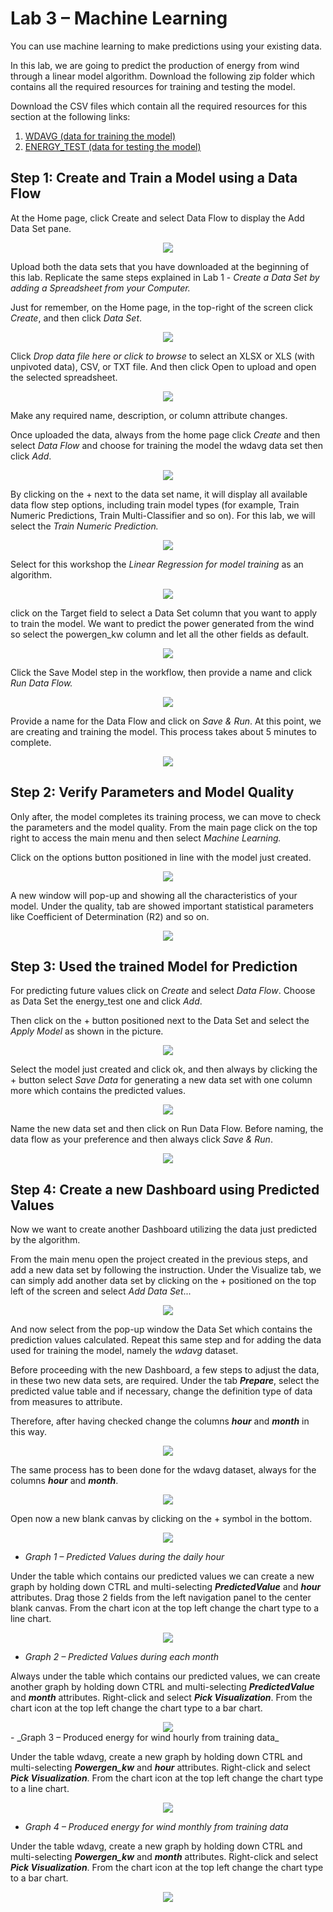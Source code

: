 # Lab 3 – Machine Learning

You can use machine learning to make predictions using your existing data.

In this lab, we are going to predict the production of energy from wind through a linear model algorithm. Download the following zip folder which contains all the required resources for training and testing the model.

Download the CSV files which contain all the required resources for this section at the following
links: 

1. [WDAVG (data for training the model)](./res/wdavg.xlsx)
2. [ENERGY_TEST (data for testing the model)](./res/energy_test.xlsx)


## Step 1: Create and Train a Model using a Data Flow

At the Home page, click Create and select Data Flow to display the Add Data Set pane. 

<div style="text-align:center"><img src="./images/lab3_image1.png" /></div>

Upload both the data sets that you have downloaded at the beginning of this lab. Replicate the same steps explained in Lab 1 - _Create a Data Set by adding a Spreadsheet from your Computer._

Just for remember, on the Home page, in the top-right of the screen click _Create_, and then click _Data Set_.

<div style="text-align:center"><img src="./images/lab3_image2.png" /></div>

Click _Drop data file here or click to browse_ to select an XLSX or XLS (with unpivoted data), CSV, or TXT file. And then click Open to upload and open the selected spreadsheet.

<div style="text-align:center"><img src="./images/lab3_image3.png" /></div>

Make any required name, description, or column attribute changes.

Once uploaded the data, always from the home page click _Create_ and then select _Data Flow_ and choose for training the model the wdavg data set then click _Add_.

<div style="text-align:center"><img src="./images/lab3_image4.png" /></div>

By clicking on the + next to the data set name, it will display all available data flow step options, including train model types (for example, Train Numeric Predictions, Train Multi-Classifier and so on). For this lab, we will select the _Train Numeric Prediction._

<div style="text-align:center"><img src="./images/lab3_image5.png" /></div>

Select for this workshop the _Linear Regression for model training_ as an algorithm.

<div style="text-align:center"><img src="./images/lab3_image6.png" /></div>

click on the Target field to select a Data Set column that you want to apply to train the model.
We want to predict the power generated from the wind so select the powergen_kw column and let all the other fields as default.

<div style="text-align:center"><img src="./images/lab3_image7.png" /></div>

Click the Save Model step in the workflow, then provide a name and click _Run Data Flow._

<div style="text-align:center"><img src="./images/lab3_image8.png" /></div>

Provide a name for the Data Flow and click on _Save & Run_. At this point, we are creating and training the model. This process takes about 5 minutes to complete.

<div style="text-align:center"><img src="./images/lab3_image9.png" /></div>

## Step 2: Verify Parameters and Model Quality

Only after, the model completes its training process, we can move to check the parameters and the model quality. From the main page click on the top right to access the main menu and then select _Machine Learning._

Click on the options button positioned in line with the model just created.

<div style="text-align:center"><img src="./images/lab3_image10.png" /></div>

A new window will pop-up and showing all the characteristics of your model. Under the quality, tab are showed important statistical parameters like Coefficient of Determination (R2) and so on.

<div style="text-align:center"><img src="./images/lab3_image11.png" /></div>

## Step 3: Used the trained Model for Prediction

For predicting future values click on _Create_ and select _Data Flow_.
Choose as Data Set the energy_test one and click _Add_.

Then click on the + button positioned next to the Data Set and select the _Apply Model_ as shown in the picture.

<div style="text-align:center"><img src="./images/lab3_image12.png" /></div>

Select the model just created and click ok, and then always by clicking the + button select _Save Data_ for generating a new data set with one column more which contains the predicted values.

<div style="text-align:center"><img src="./images/lab3_image13.png" /></div>

Name the new data set and then click on Run Data Flow. Before naming, the data flow as your preference and then always click _Save & Run_.

<div style="text-align:center"><img src="./images/lab3_image14.png" /></div>

## Step 4: Create a new Dashboard using Predicted Values

Now we want to create another Dashboard utilizing the data just predicted by the algorithm.

From the main menu open the project created in the previous steps, and add a new data set by following the instruction. Under the Visualize tab, we can simply add another data set by clicking on the + positioned on the top left of the screen and select _Add Data Set_...

<div style="text-align:center"><img src="./images/lab3_image15.png" /></div>

And now select from the pop-up window the Data Set which contains the prediction values calculated. Repeat this same step and for adding the data used for training the model, namely the _wdavg_ dataset.

Before proceeding with the new Dashboard, a few steps to adjust the data, in these two new data sets, are required. Under the tab _**Prepare**_,  select the predicted value table and if necessary, change the definition type of data from measures to attribute.

 Therefore, after having checked change the columns _**hour**_ and _**month**_ in this way.

<div style="text-align:center"><img src="./images/lab3_image16.png" /></div>

The same process has to been done for the wdavg dataset, always for the columns _**hour**_ and _**month**_.

<div style="text-align:center"><img src="./images/lab3_image17.png" /></div>

Open now a new blank canvas by clicking on the + symbol in the bottom.

<div style="text-align:center"><img src="./images/lab3_image18.png" /></div>

- _Graph 1 – Predicted Values during the daily hour_

Under the table which contains our predicted values we can create a new graph by holding down CTRL and multi-selecting _**PredictedValue**_ and _**hour**_ attributes. Drag those 2 fields from the left navigation panel to the center blank canvas. From the chart icon at the top left change the chart type to a line chart. 

<div style="text-align:center"><img src="./images/lab3_image19.png" /></div>

- _Graph 2 – Predicted Values during each month_

Always under the table which contains our predicted values, we can create another graph by holding down CTRL and multi-selecting _**PredictedValue**_ and _**month**_ attributes. Right-click and select _**Pick Visualization**_. From the chart icon at the top left change the chart type to a bar chart. 

<div style="text-align:center"><img src="./images/lab3_image20.png" /></div>
- _Graph 3 – Produced energy for wind hourly from training data_

Under the table wdavg, create a new graph by holding down CTRL and multi-selecting _**Powergen_kw**_ and _**hour**_ attributes. Right-click and select _**Pick Visualization**_. From the chart icon at the top left change the chart type to a line chart. 

<div style="text-align:center"><img src="./images/lab3_image21.png" /></div>

- _Graph 4 – Produced energy for wind monthly from training data_

Under the table wdavg, create a new graph by holding down CTRL and multi-selecting _**Powergen_kw**_ and _**month**_ attributes. Right-click and select _**Pick Visualization**_. From the chart icon at the top left change the chart type to a bar chart. 

<div style="text-align:center"><img src="./images/lab3_image22.png" /></div>
